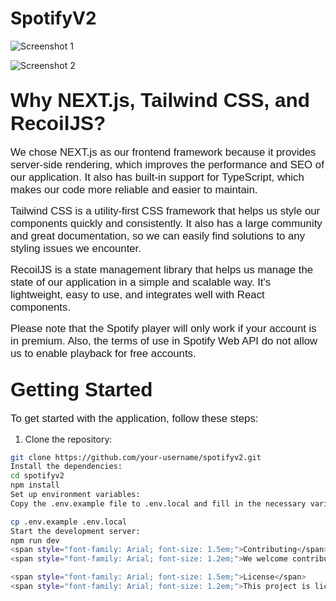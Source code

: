 # SpotifyV2

<!-- Add screenshots of the application here -->
![Screenshot 1](/public/images/screenshot1.png)

![Screenshot 2](/public/images/screenshot2.png)

## <span style="font-family: Arial; font-size: 1.5em;">Why NEXT.js, Tailwind CSS, and RecoilJS?</span>

<span style="font-family: Arial; font-size: 1.2em;">We chose NEXT.js as our frontend framework because it provides server-side rendering, which improves the performance and SEO of our application. It also has built-in support for TypeScript, which makes our code more reliable and easier to maintain.</span>

<span style="font-family: Arial; font-size: 1.2em;">Tailwind CSS is a utility-first CSS framework that helps us style our components quickly and consistently. It also has a large community and great documentation, so we can easily find solutions to any styling issues we encounter.</span>

<span style="font-family: Arial; font-size: 1.2em;">RecoilJS is a state management library that helps us manage the state of our application in a simple and scalable way. It's lightweight, easy to use, and integrates well with React components.</span>

<span style="font-family: Arial; font-size: 1.2em;">Please note that the Spotify player will only work if your account is in premium. Also, the terms of use in Spotify Web API do not allow us to enable playback for free accounts.</span>

## <span style="font-family: Arial; font-size: 1.5em;">Getting Started</span>

<span style="font-family: Arial; font-size: 1.2em;">To get started with the application, follow these steps:</span>

1. Clone the repository:

```bash
git clone https://github.com/your-username/spotifyv2.git
Install the dependencies:
cd spotifyv2
npm install
Set up environment variables:
Copy the .env.example file to .env.local and fill in the necessary variables:

cp .env.example .env.local
Start the development server:
npm run dev
<span style="font-family: Arial; font-size: 1.5em;">Contributing</span>
<span style="font-family: Arial; font-size: 1.2em;">We welcome contributions to the project! Please see the contribution guidelines for more information.</span>

<span style="font-family: Arial; font-size: 1.5em;">License</span>
<span style="font-family: Arial; font-size: 1.2em;">This project is licensed under the MIT License.</span>

